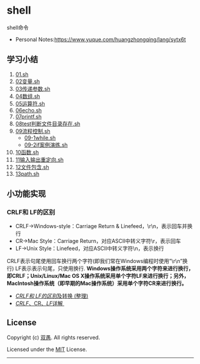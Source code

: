 <!--
 * @Description: 
 * @Author: HCQ
 * @Company(School): UCAS
 * @Date: 2020-10-07 17:18:11
 * @LastEditors: Please set LastEditors
 * @LastEditTime: 2022-09-17 18:08:22
-->
# shell
shell命令


* Personal Notes:https://www.yuque.com/huangzhongqing/lang/sytx6t



## 学习小结

1. [01.sh](01.sh)
1. [02变量.sh](02变量.sh)
1. [03传递参数.sh](03传递参数.sh)
1. [04数组.sh](04数组.sh)
1. [05运算符.sh](05运算符.sh)
1. [06echo.sh](06echo.sh)
1. [07printf.sh](07printf.sh)
1. [08test判断文件目录存在.sh](08test判断文件目录存在.sh)
1. [09流程控制.sh](09流程控制.sh)
    * [09-1while.sh](09-1while.sh)
    * [09-2if案例演练.sh](09-2if案例演练.sh)
1. [10函数.sh](10函数.sh)
1. [11输入输出重定向.sh](11输入输出重定向.sh)
1. [12文件包含.sh](12文件包含.sh)
1. [13path.sh](13path.sh)





## 小功能实现







### CRLF和 LF的区别

* CRLF->Windows-style：Carriage Return & Linefeed，\r\n，表示回车并换行
* CR->Mac Style：Carriage Return，对应ASCII中转义字符\r，表示回车
* LF->Unix Style：Linefeed，对应ASCII中转义字符\n，表示换行

CRLF表示句尾使用回车换行两个字符(即我们常在Windows编程时使用”\r\n”换行)
LF表示表示句尾，只使用换行.
**Windows操作系统采用两个字符来进行换行，即CRLF；Unix/Linux/Mac OS X操作系统采用单个字符LF来进行换行；另外，MacIntosh操作系统（即早期的Mac操作系统）采用单个字符CR来进行换行。**

* [*CRLF和 LF的区别*及转换 (整理)](https://blog.csdn.net/lizhongyu0922/article/details/84284286)
* [*CRLF*、CR、*LF*详解 ](https://www.jianshu.com/p/b03ad01acd69)

## License

Copyright (c) [双愚](https://github.com/HuangCongQing). All rights reserved.

Licensed under the [MIT](./LICENSE) License.

---
